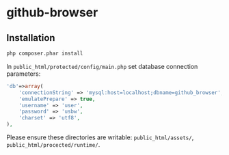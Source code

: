 github-browser
==============

## Installation

```sh
php composer.phar install
```
In `public_html/protected/config/main.php` set database connection parameters:

```php
'db'=>array(
	'connectionString' => 'mysql:host=localhost;dbname=github_browser',
	'emulatePrepare' => true,
	'username' => 'user',
	'password' => 'usbw',
	'charset' => 'utf8',
),
```

Please ensure these directories are writable: `public_html/assets/`,
`public_html/procected/runtime/`.
